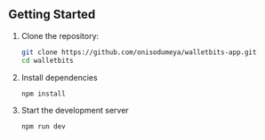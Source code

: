 ## Getting Started

1. Clone the repository:
   ```bash
   git clone https://github.com/onisodumeya/walletbits-app.git
   cd walletbits

 2. Install dependencies
    ```bash
    npm install

  3. Start the development server
     ```bash
     npm run dev
